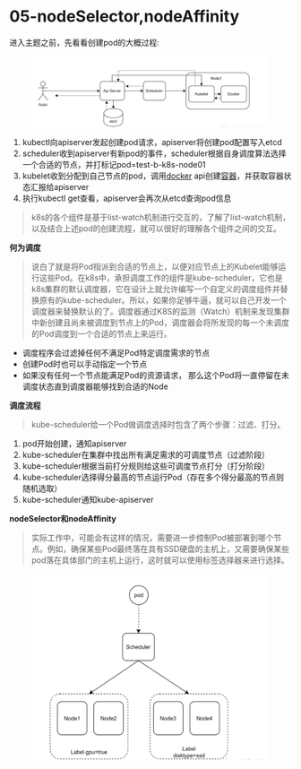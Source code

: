 # 05-nodeSelector,nodeAffinity

进入主题之前，先看看创建pod的大概过程:

<figure><img src="../../../.gitbook/assets/截屏2024-06-27 17.48.50.png" alt=""><figcaption></figcaption></figure>

1. kubectl向apiserver发起创建pod请求，apiserver将创建pod配置写入etcd
2. scheduler收到apiserver有新pod的事件，scheduler根据自身调度算法选择一个合适的节点，并打标记pod=test-b-k8s-node01
3. kubelet收到分配到自己节点的pod，调用[docker](https://cloud.tencent.com/product/tke?from\_column=20065\&from=20065) api创建[容器](https://cloud.tencent.com/product/tke?from\_column=20065\&from=20065)，并获取容器状态汇报给apiserver
4. 执行kubectl get查看，apiserver会再次从etcd查询pod信息

> k8s的各个组件是基于list-watch机制进行交互的，了解了list-watch机制，以及结合上述pod的创建流程，就可以很好的理解各个组件之间的交互。

**何为调度**

> 说白了就是将Pod指派到合适的节点上，以便对应节点上的Kubelet能够运行这些Pod。在k8s中，承担调度工作的组件是kube-scheduler，它也是k8s集群的默认调度器，它在设计上就允许编写一个自定义的调度组件并替换原有的kube-scheduler。所以，如果你足够牛逼，就可以自己开发一个调度器来替换默认的了。调度器通过K8S的监测（Watch）机制来发现集群中新创建且尚未被调度到节点上的Pod，调度器会将所发现的每一个未调度的Pod调度到一个合适的节点上来运行。

* 调度程序会过滤掉任何不满足Pod特定调度需求的节点
* 创建Pod时也可以手动指定一个节点
* 如果没有任何一个节点能满足Pod的资源请求， 那么这个Pod将一直停留在未调度状态直到调度器能够找到合适的Node

**调度流程**

> kube-scheduler给一个Pod做调度选择时包含了两个步骤：过滤、打分。

1. pod开始创建，通知apiserver
2. kube-scheduler在集群中找出所有满足需求的可调度节点（过滤阶段）
3. kube-scheduler根据当前打分规则给这些可调度节点打分（打分阶段）
4. kube-scheduler选择得分最高的节点运行Pod（存在多个得分最高的节点则随机选取）
5. kube-scheduler通知kube-apiserver

**nodeSelector和nodeAffinity**

> 实际工作中，可能会有这样的情况，需要进一步控制Pod被部署到哪个节点。例如，确保某些Pod最终落在具有SSD硬盘的主机上，又需要确保某些pod落在具体部门的主机上运行，这时就可以使用标签选择器来进行选择。

<figure><img src="../../../.gitbook/assets/截屏2024-06-27 17.53.21.png" alt=""><figcaption></figcaption></figure>
